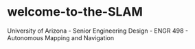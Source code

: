 # welcome-to-the-SLAM
University of Arizona - Senior Engineering Design - ENGR 498 - Autonomous Mapping and Navigation
